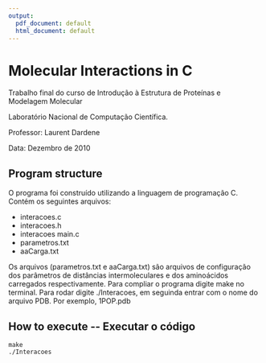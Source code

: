 ```yaml
---
output:
  pdf_document: default
  html_document: default
---
```


# Molecular Interactions in C

Trabalho final do curso de Introdução à Estrutura de Proteínas e Modelagem Molecular

Laboratório Nacional de Computação Científica.

Professor: Laurent Dardene

Data: Dezembro de 2010


## Program structure

O programa foi construído utilizando a linguagem de programação C. Contém os seguintes arquivos:

* interacoes.c
* interacoes.h
* interacoes main.c
* parametros.txt
* aaCarga.txt

Os arquivos (parametros.txt e aaCarga.txt) são arquivos de configuração dos parâmetros de distâncias intermoleculares e dos aminoácidos carregados respectivamente.
Para compliar o programa digite make no terminal. Para rodar digite ./Interacoes, em seguinda entrar com o nome do arquivo PDB. Por exemplo, 1POP.pdb

## How to execute -- Executar o código
    make
    ./Interacoes


